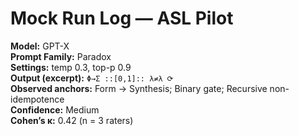 # Mock Run Log — ASL Pilot
**Model:** GPT-X  
**Prompt Family:** Paradox  
**Settings:** temp 0.3, top-p 0.9  
**Output (excerpt):** `Φ→Σ ::[0,1]:: λ≠λ ⟳`  
**Observed anchors:** Form → Synthesis; Binary gate; Recursive non-idempotence  
**Confidence:** Medium  
**Cohen’s κ:** 0.42 (n = 3 raters)
